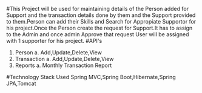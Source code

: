 #This Project will be used for maintaining details of the Person added for Support and the transaction details done by them and the Support provided to them.Person can add their Skills and Search for Appropiate Supportor for his project.Once the Person create the request for Support.It has to assign to the Admin and once admin Approve that request User will be assigned with 1 supporter for his project.
#API's
1. Person
 a. Add,Update,Delete,View
2. Transaction
 a. Add,Update,Delete,View
3. Reports
 a. Monthly Transaction Report
 

#Technology Stack Used
Spring MVC,Spring Boot,Hibernate,Spring JPA,Tomcat
